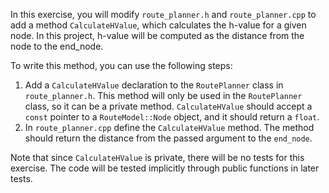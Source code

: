 In this exercise, you will modify `route_planner.h` and `route_planner.cpp` to add a method `CalculateHValue`, which
calculates the h-value for a given node. In this project, h-value will be computed as the distance from the node to the
end_node.

To write this method, you can use the following steps:

1. Add a `CalculateHValue` declaration to the `RoutePlanner` class in `route_planner.h`. This method will only be used
   in the `RoutePlanner` class, so it can be a private method. `CalculateHValue` should accept a `const` pointer to
   a `RouteModel::Node` object, and it should return a `float`.
2. In `route_planner.cpp` define the `CalculateHValue` method. The method should return the distance from the passed
   argument to the `end_node`.

Note that since `CalculateHValue` is private, there will be no tests for this exercise. The code will be tested
implicitly through public functions in later tests.